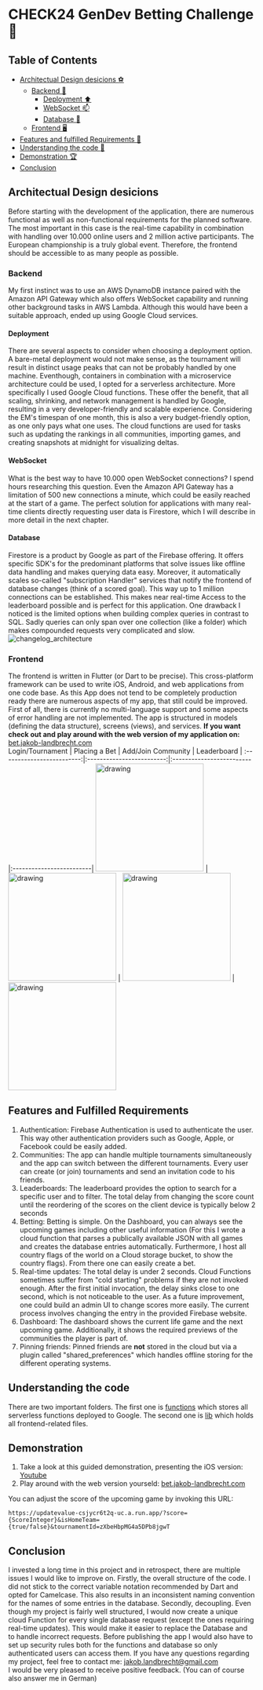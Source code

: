 # CHECK24 GenDev Betting Challenge 🚀

## Table of Contents
- [Architectual Design desicions ⚽️](#architectual-design-desicions)
     - [Backend 🧮](#backend)
          - [Deployment :arrow_up:](#deployment)
          - [WebSocket :mailbox:](#websocket)
          - [Database 💽](#database)
     - [Frontend 🖥️](#frontend)
- [Features and fulfilled Requirements 💅](#features-and-fulfilled-requirements)
- [Understanding the code :test_tube:](#understanding-the-code)
- [Demonstration 🏆](#demonstration)
- [Conclusion](#conclusion)

## Architectual Design desicions
Before starting with the development of the application, there are numerous functional as well as non-functional requirements for the planned software. The most important in this case is the real-time capability in combination with handling over 10.000 online users and 2 million active participants. The European championship is a truly global event. Therefore, the frontend should be accessible to as many people as possible.  
### Backend
My first instinct was to use an AWS DynamoDB instance paired with the Amazon API Gateway which also offers WebSocket capability and running other background tasks in AWS Lambda. Although this would have been a suitable approach, ended up using Google Cloud services.
#### Deployment 
There are several aspects to consider when choosing a deployment option. A bare-metal deployment would not make sense, as the tournament will result in distinct usage peaks that can not be probably handled by one machine. Eventhough, containers in combination with a microservice architecture could be used, I opted for a serverless architecture. More specifically I used Google Cloud functions. These offer the benefit, that all scaling, shrinking, and network management is handled by Google, resulting in a very developer-friendly and scalable experience. Considering the EM's timespan of one month, this is also a very budget-friendly option, as one only pays what one uses. The cloud functions are used for tasks such as updating the rankings in all communities, importing games, and creating snapshots at midnight for visualizing deltas.
#### WebSocket
What is the best way to have 10.000 open WebSocket connections? I spend hours researching this question. Even the Amazon API Gateway has a limitation of 500 new connections a minute, which could be easily reached at the start of a game. The perfect solution for applications with many real-time clients directly requesting user data is Firestore, which I will describe in more detail in the next chapter.
#### Database
Firestore is a product by Google as part of the Firebase offering. It offers specific SDK's for the predominant platforms that solve issues like offline data handling and makes querying data easy. Moreover, it automatically scales so-called "subscription Handler" services that notify the frontend of database changes (think of a scored goal). This way up to 1 million connections can be established. This makes near real-time Access to the leaderboard possible and is perfect for this application. One drawback I noticed is the limited options when building complex queries in contrast to SQL. Sadly queries can only span over one collection (like a folder) which makes compounded requests very complicated and slow.
![changelog_architecture](https://github.com/Jakob-Landbrecht/check24-BetApp/assets/44413507/bd116719-d5b1-4310-83ab-489f64706b82)
### Frontend
The frontend is written in Flutter (or Dart to be precise). This cross-platform framework can be used to write iOS, Android, and web applications from one code base. As this App does not tend to be completely production ready there are numerous aspects of my app, that still could be improved. First of all, there is currently no multi-language support and some aspects of error handling are not implemented. The app is structured in models (defining the data structure), screens (views), and services. **If you want check out and play around with the web version of my application on:** [bet.jakob-landbrecht.com](https://bet.jakob-landbrecht.com)  
Login/Tournament           |  Placing a Bet            |  Add/Join Community      |  Leaderboard             |
:-------------------------:|:-------------------------:|:-------------------------|:-------------------------|
<img src="https://github.com/Jakob-Landbrecht/check24-BetApp/assets/44413507/4f7353e5-bcd0-42e3-9a04-a7d8f1cc69b0" alt="drawing" width="220"/> | <img src="https://github.com/Jakob-Landbrecht/check24-BetApp/assets/44413507/08f78751-94f5-4c2a-b540-bff4cb9a3aab" alt="drawing" width="220"/> | <img src="https://github.com/Jakob-Landbrecht/check24-BetApp/assets/44413507/bf81f015-e898-4ec1-b030-892ed130241e" alt="drawing" width="220"/> | <img src="https://github.com/Jakob-Landbrecht/check24-BetApp/assets/44413507/b896ddd8-dbac-4d20-9690-b610dd312a08" alt="drawing" width="220"/>


## Features and Fulfilled Requirements
1. Authentication: Firebase Authentication is used to authenticate the user. This way other authentication providers such as Google, Apple, or Facebook could be easily added.
2. Communities: The app can handle multiple tournaments simultaneously and the app can switch between the different tournaments. Every user can create (or join) tournaments and send an invitation code to his friends.
3. Leaderboards: The leaderboard provides the option to search for a specific user and to filter. The total delay from changing the score count until the reordering of the scores on the client device is typically below 2 seconds
4. Betting: Betting is simple. On the Dashboard, you can always see the upcoming games including other useful information (For this I wrote a cloud function that parses a publically available JSON with all games and creates the database entries automatically. Furthermore, I host all country flags of the world on a Cloud storage bucket, to show the country flags). From there one can easily create a bet.
5. Real-time updates: The total delay is under 2 seconds. Cloud Functions sometimes suffer from "cold starting" problems if they are not invoked enough. After the first initial invocation, the delay sinks close to one second, which is not noticeable to the user. As a future improvement, one could build an admin UI to change scores more easily. The current process involves changing the entry in the provided Firebase website.
6. Dashboard: The dashboard shows the current life game and the next upcoming game. Additionally, it shows the required previews of the communities the player is part of.
7. Pinning friends: Pinned friends are **not** stored in the cloud but via a plugin called "shared_preferences" which handles offline storing for the different operating systems.
## Understanding the code
There are two important folders. The first one is [functions](https://github.com/Jakob-Landbrecht/check24-BetApp/tree/main/functions) which stores all serverless functions deployed to Google. The second one is [lib](https://github.com/Jakob-Landbrecht/check24-BetApp/tree/main/betapp/lib) which holds all frontend-related files.
## Demonstration
1. Take a look at this guided demonstration, presenting the iOS version: [Youtube](amazon.de)  
2. Play around with the web version yourseld: [bet.jakob-landbrecht.com](https://bet.jakob-landbrecht.com)
   
You can adjust the score of the upcoming game by invoking this URL:
```
https://updatevalue-csjycr6t2q-uc.a.run.app/?score={ScoreInteger}&isHomeTeam={true/false}&tournamentId=zXbeHbpMG4a5DPb8jgwT
```
## Conclusion
I invested a long time in this project and in retrospect, there are multiple issues I would like to improve on. Firstly, the overall structure of the code. I did not stick to the correct variable notation recommended by Dart and opted for Camelcase. This also results in an inconsistent naming convention for the names of some entries in the database. Secondly, decoupling. Even though my project is fairly well structured, I would now create a unique cloud Function for every single database request (except the ones requiring real-time updates). This would make it easier to replace the Database and to handle incorrect requests. Before publishing the app I would also have to set up security rules both for the functions and database so only authenticated users can access them. 
If you have any questions regarding my project, feel free to contact me: [jakob.landbrecht@gmail.com](jakob.landbrecht@gmail.com)  
I would be very pleased to receive positive feedback. (You can of course also answer me in German)
  
